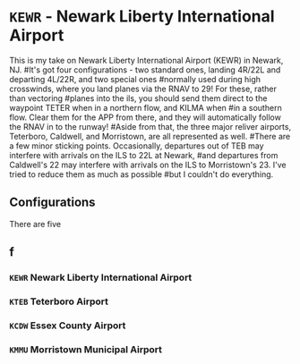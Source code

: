 # `KEWR` - Newark Liberty International Airport
This is my take on Newark Liberty International Airport (KEWR) in Newark, NJ.
#It's got four configurations - two standard ones, landing 4R/22L and departing 4L/22R, and two special ones 
#normally used during high crosswinds, where you land planes via the RNAV to 29! For these, rather than vectoring 
#planes into the ils, you should send them direct to the waypoint TETER when in a northern flow, and KILMA when
#in a southern flow. Clear them for the APP from there, and they will automatically follow the RNAV in to the runway!
#Aside from that, the three major reliver airports, Teterboro, Caldwell, and Morristown, are all represented as well. 
#There are a few minor sticking points. Occasionally, departures out of TEB may interfere with arrivals on the ILS to 22L at Newark,
#and departures from Caldwell's 22 may interfere with arrivals on the ILS to Morristown's 23. I've tried to reduce them as much as possible
#but I couldn't do everything.

## Configurations
There are five 
## f

### `KEWR` Newark Liberty International Airport

### `KTEB` Teterboro Airport

### `KCDW` Essex County Airport

### `KMMU` Morristown Municipal Airport
